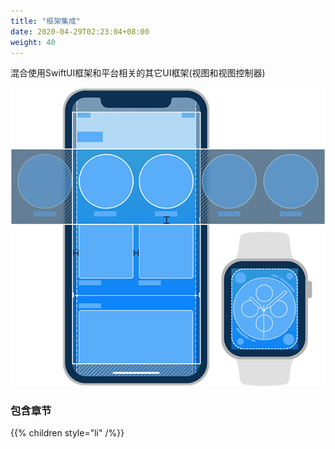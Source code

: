 ```yaml
---
title: "框架集成"
date: 2020-04-29T02:23:04+08:00
weight: 40
---
```


混合使用SwiftUI框架和平台相关的其它UI框架(视图和视图控制器)

![framework and integeration](/tutorials/framework_integration/images/framework_integeration.png?width=20pc)

### 包含章节

{{% children style="li" /%}}